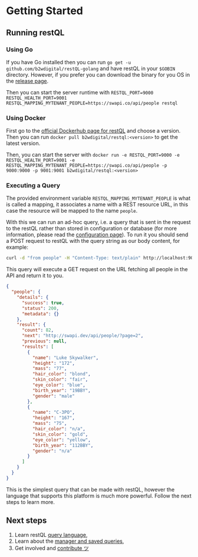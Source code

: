 # Getting Started

## Running restQL

### Using Go
If you have Go installed then you can run `go get -u github.com/b2wdigital/restQL-golang` and have restQL in your `$GOBIN` directory. However, if you prefer you can download the binary for you OS in the [release page](https://github.com/b2wdigital/restQL-golang/releases).

Then you can start the server runtime with `RESTQL_PORT=9000 RESTQL_HEALTH_PORT=9001 RESTQL_MAPPING_MYTENANT_PEOPLE=https://swapi.co/api/people restql`

### Using Docker
First go to the [official Dockerhub page for restQL](https://hub.docker.com/r/b2wdigital/restql/tags) and choose a version.
Then you can run `docker pull b2wdigital/restql:<version>` to get the latest version.

Then, you can start the server with `docker run -e RESTQL_PORT=9000 -e RESTQL_HEALTH_PORT=9001 -e RESTQL_MAPPING_MYTENANT_PEOPLE=https://swapi.co/api/people -p 9000:9000 -p 9001:9001 b2wdigital/restql:<version>`

### Executing a Query

The provided environment variable `RESTQL_MAPPING_MYTENANT_PEOPLE` is what is called a mapping, it associates a name with a REST resource URL, in this case the resource will be mapped to the name `people`.

With this we can run an ad-hoc query, i.e. a query that is sent in the request to the restQL rather than stored in configuration or database (for more information, please read the [configuration page](/restql/config.md)). To run it you should send a POST request to restQL with the query string as our body content, for example:

```bash
curl -d "from people" -H "Content-Type: text/plain" http://localhost:9000/run-query?tenant=MYTENANT
```

This query will execute a GET request on the URL fetching all people in the API and return it to you.

```json
{
  "people": {
    "details": {
      "success": true,
      "status": 200,
      "metadata": {}
    },
    "result": {
      "count": 82,
      "next": "http://swapi.dev/api/people/?page=2",
      "previous": null,
      "results": [
        {
          "name": "Luke Skywalker",
          "height": "172",
          "mass": "77",
          "hair_color": "blond",
          "skin_color": "fair",
          "eye_color": "blue",
          "birth_year": "19BBY",
          "gender": "male"
        },
        {
          "name": "C-3PO",
          "height": "167",
          "mass": "75",
          "hair_color": "n/a",
          "skin_color": "gold",
          "eye_color": "yellow",
          "birth_year": "112BBY",
          "gender": "n/a"
        }
      ]
    }
  }
}
```

This is the simplest query that can be made with restQL, however the language that supports this platform is much more powerful. Follow the next steps to learn more.

## Next steps

1. Learn restQL [query language](/restql/query-language.md),
2. Learn about the [manager and saved queries](/restql/manager),
3. Get involved and [contribute ツ](/restql/how-to-contribute)
